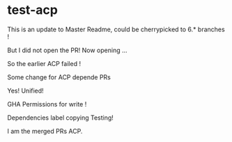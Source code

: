 # test-acp


This is an update to Master Readme, could be cherrypicked to 6.* branches !

But I did not open the PR! Now opening ... 

So the earlier ACP failed !

Some change for ACP depende PRs 

Yes! Unified! 

GHA Permissions for write !

Dependencies label copying Testing! 

I am the merged PRs ACP.
